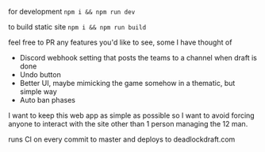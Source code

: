 for development
```npm i && npm run dev```


to build static site
```npm i && npm run build```

feel free to PR any features you'd like to see, some I have thought of

- Discord webhook setting that posts the teams to a channel when draft is done
- Undo button
- Better UI, maybe mimicking the game somehow in a thematic, but simple way
- Auto ban phases

I want to keep this web app as simple as possible so I want to avoid forcing anyone to interact with the site other than 1 person managing the 12 man.

runs CI on every commit to master and deploys to deadlockdraft.com